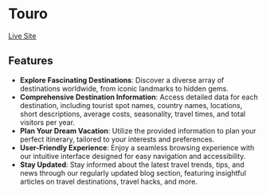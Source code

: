 # Touro

[Live Site]([https://www.touro.com](https://touro-auth.web.app))

## Features

- **Explore Fascinating Destinations**: Discover a diverse array of destinations worldwide, from iconic landmarks to hidden gems.
- **Comprehensive Destination Information**: Access detailed data for each destination, including tourist spot names, country names, locations, short descriptions, average costs, seasonality, travel times, and total visitors per year.
- **Plan Your Dream Vacation**: Utilize the provided information to plan your perfect itinerary, tailored to your interests and preferences.
- **User-Friendly Experience**: Enjoy a seamless browsing experience with our intuitive interface designed for easy navigation and accessibility.
- **Stay Updated**: Stay informed about the latest travel trends, tips, and news through our regularly updated blog section, featuring insightful articles on travel destinations, travel hacks, and more.


